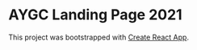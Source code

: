 # AYGC Landing Page 2021

This project was bootstrapped with [Create React App](https://github.com/facebook/create-react-app).

